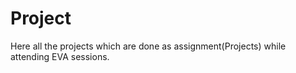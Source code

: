 # Project
Here all the projects which are done as assignment(Projects) while attending EVA sessions.
